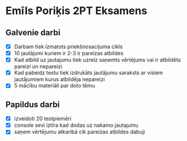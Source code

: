 # Emīls Poriķis 2PT Eksamens

## Galvenie darbi
- [x] Darbam tiek izmatots priekšnosacijuma cikls
- [x] 10 jautājumi kuriem ir 2-3 ir pareizas atbildes
- [x] Kad atbild uz jautajumu tiek uzreiz saņemts vērtējums vai ir atbildēts pareizi un nepareizi
- [x] Kad pabeidz testu tiek izdrukāts jautājumu saraksts ar visiem jautājumiem kurus atbildēja nepareizi
- [x] 5 mācību materiāli par doto tēmu

## Papildus darbi
- [x] izveidoti 20 testpiemēri
- [x] console sevi iztīra kad dodas uz nakamo jautajumu
- [x] saņem vērtējumu atkaribā cik pareizas atbildes dabuji

